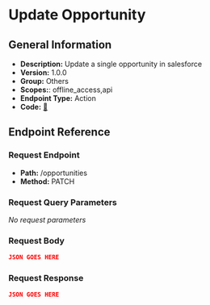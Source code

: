 # Update Opportunity

## General Information

- **Description:** Update a single opportunity in salesforce
- **Version:** 1.0.0
- **Group:** Others
- **Scopes:**: offline_access,api
- **Endpoint Type:** Action
- **Code:** [🔗](https://github.com/NangoHQ/integration-templates/tree/main/integrations/salesforce-sandbox/actions/update-opportunity.ts)

## Endpoint Reference

### Request Endpoint

- **Path:** /opportunities
- **Method:** PATCH

### Request Query Parameters

_No request parameters_

### Request Body

```json
JSON GOES HERE
```

### Request Response

```json
JSON GOES HERE
```
